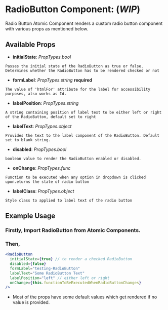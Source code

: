 # RadioButton Component: (**_WIP_**)

Radio Button Atomic Component renders a custom radio button component with various props as mentioned below.

## Available Props

* **initialState**: *PropTypes.bool* 

```Passes the initial state of the RadioButton as true or false. Determines whether the RadioButton has to be rendered checked or not```

* **formLabel**: *PropTypes.string* **required**

```The value of 'htmlFor' attribute for the label for accessibility purposes, also works as Id. ```


* **labelPosition**: *PropTypes.string*

```A string containing position of label text to be either left or right of the RadioButton, default set to right```

* **labelText**: *PropTypes.object*

```Provides the text to the label component of the RadioButton. Default set to blank string.```

* **disabled**: *PropTypes.bool*

```boolean value to render the RadioButton enabled or disabled.```

* **onChange**: *PropTypes.func*

```Function to be executed when any option in dropdown is clicked upon.eturns the state of radio button```

* **labelClass**: *PropTypes.object*

```Style class to applied to label text of the radio button```



## Example Usage

### Firstly, Import RadioButton from Atomic Components.

### Then,

``` jsx
<RadioButton 
  initialState={true} // to render a checked RadioButton
  disabled={false} 
  formLabel="testing-RadioButton"
  labelText="Some RadioButton Text"
  labelPosition="left" // either left or right
  onChange={this.functionToBeExecutedWhenRadioButtonChanges}
/>
```

* Most of the props have some default values which get rendered if no value is provided. 
